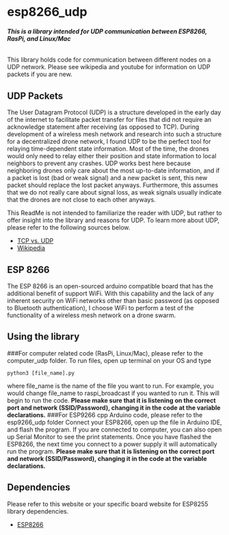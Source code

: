 # esp8266_udp
###### **This is a library intended for UDP communication between ESP8266, RasPi, and Linux/Mac**

This library holds code for communication between different nodes on a UDP network. Please see wikipedia and youtube for information on UDP packets if you are new. 

## UDP Packets
The User Datagram Protocol (UDP) is a structure developed in the early day of the internet to facilitate packet transfer for files that did not require an acknowledge statement 
after receiving (as opposed to TCP). During development of a wireless mesh network and research into such a structure for a decentralized drone network, I found UDP to be 
the perfect tool for relaying time-dependent state information. Most of the time, the drones would only need to relay either their position and state information to local
neighbors to prevent any crashes. UDP works best here because neighboring drones only care about the most up-to-date information, and if a packet is lost (bad or weak signal) and 
a new packet is sent, this new packet should replace the lost packet anyways. Furthermore, this assumes that we do not really care about signal loss, as weak signals usually indicate
that the drones are not close to each other anyways.

This ReadMe is not intended to familiarize the reader with UDP, but rather to offer insight into the library and reasons for UDP. To learn more about UDP, please refer to the
following sources below.
- [TCP vs. UDP](https://www.youtube.com/watch?v=uwoD5YsGACg)
- [Wikipedia](https://en.wikipedia.org/wiki/User_Datagram_Protocol)

## ESP 8266
The ESP 8266 is an open-sourced arduino compatible board that has the additional benefit of support WiFi. With this capability and the lack of any inherent security on 
WiFi networks other than basic password (as opposed to Bluetooth authentication), I choose WiFi to perform a test of the functionality of a wireless mesh network on a 
drone swarm. 

## Using the library
###For computer related code (RasPi, Linux/Mac), please refer to the computer_udp folder. 
To run files, open up terminal on your OS and type
```
python3 [file_name].py
```
where file_name is the name of the file you want to run. For example, you would change file_name to raspi_broadcast if you wanted to run it.
This will begin to run the code. **Please make sure that it is listening on the correct port and network (SSID/Password), changing it in the code at the variable declarations.**
###For ESP9266 cpp Arduino code, please refer to the esp9266_udp folder
Connect your ESP8266, open up the file in Arduino IDE, and flash the program. If you are connected to computer, you can also open up Serial Monitor to see the print statements. 
Once you have flashed the ESP8266, the next time you connect to a power supply it will automatically run the program. **Please make sure that it is listening on the correct port and network (SSID/Password), changing it in the code at the variable declarations.**
## Dependencies
Please refer to this website or your specific board website for ESP8255 library dependencies.
- [ESP8266](https://dzone.com/articles/programming-the-esp8266-with-the-arduino-ide-in-3)

